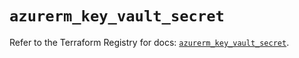 # `azurerm_key_vault_secret`

Refer to the Terraform Registry for docs: [`azurerm_key_vault_secret`](https://registry.terraform.io/providers/hashicorp/azurerm/4.49.0/docs/resources/key_vault_secret).
